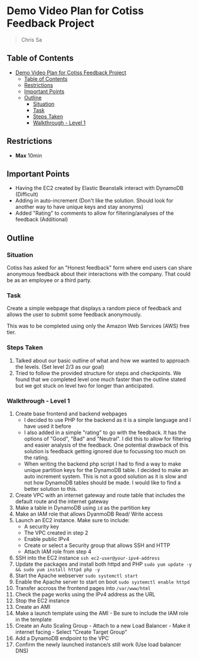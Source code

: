 # Demo Video Plan for Cotiss Feedback Project

> Chris Sa

## Table of Contents

- [Demo Video Plan for Cotiss Feedback Project](#demo-video-plan-for-cotiss-feedback-project)
  - [Table of Contents](#table-of-contents)
  - [Restrictions](#restrictions)
  - [Important Points](#important-points)
  - [Outline](#outline)
    - [Situation](#situation)
    - [Task](#task)
    - [Steps Taken](#steps-taken)
    - [Walkthrough - Level 1](#walkthrough---level-1)

## Restrictions

- **Max** 10min

## Important Points

- Having the EC2 created by Elastic Beanstalk interact with DynamoDB (Difficult)
- Adding in auto-increment (Don't like the solution. Should look for another way to have unique keys and stay anonyms)
- Added "Rating" to comments to allow for filtering/analyses of the feedback (Additional)

## Outline

### Situation

Cotiss has asked for an "Honest feedback" form where end users can share anonymous feedback about their interactions with the company.
That could be as an employee or a third party.

### Task

Create a simple webpage that displays a random piece of feedback and allows the user to submit some feedback anonymously.  

This was to be completed using only the Amazon Web Services (AWS) free tier.

### Steps Taken

 1. Talked about our basic outline of what and how we wanted to approach the levels. (Set level 2/3 as our goal)
 2. Tried to follow the provided structure for steps and checkpoints. We found that we completed level one much faster than the outline stated but we got stuck on level two for longer than anticipated.

### Walkthrough - Level 1

 1. Create base frontend and backend webpages
    - I decided to use PHP for the backend as it is a simple language and I have used it before
    - I also added in a simple "rating" to go with the feedback. It has the options of "Good", "Bad" and "Neutral". I did this to allow for filtering and easier analysis of the feedback. One potential drawback of this solution is feedback getting ignored due to focussing too much on the rating.
    - When writing the backend php script I had to find a way to make unique partition keys for the DynamoDB table. I decided to make an auto increment system. This is not a good solution as it is slow and not how DynamoDB tables should be made. I would like to find a better solution to this.
 2. Create VPC with an internet gateway and route table that includes the default route and the internet gateway
 3. Make a table in DynamoDB using `id` as the partition key
 4. Make an IAM role that allows DyanmoDB Read/ Write access
 5. Launch an EC2 instance. Make sure to include:
    - A security key
    - The VPC created in step 2
    - Enable public IPv4
    - Create or select a Security group that allows SSH and HTTP
    - Attach IAM role from step 4
 6. SSH into the EC2 instance   `ssh ec2-user@your-ipv4-address`
 7. Update the packages and install both httpd and PHP  `sudo yum update -y && sudo yum install httpd php -y`
 8. Start the Apache webserver  `sudo systemctl start`
 9. Enable the Apache server to start on boot   `sudo systemctl enable httpd`
 10. Transfer accross the frontend pages into `/var/www/html`
 11. Check the page works using the IPv4 address as the URL
 12. Stop the EC2 instance
 13. Create an AMI
 14. Make a launch template using the AMI
    - Be sure to include the IAM role in the template
 15. Create an Auto Scaling Group
    - Attach to a new Load Balancer
    - Make it internet facing
    - Select "Create Target Group"
 16. Add a DynamoDB endpoint to the VPC
 17. Confirm the newly launched instance/s still work (Use load balancer DNS)
